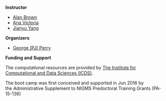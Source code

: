 
**Instructor**

* [Alan Brown][alan]
* [Ana Victoria][ana]
* [Jianyu Yang][jianyu]

[alan]: https://www.huck.psu.edu/people/alan-brown
[ana]: https://www.huck.psu.edu/people/ana-victoria-leon-apodaca
[jianyu]: https://www.huck.psu.edu/people/jianyu-yang

**Organizers**

* [George (PJ) Perry][pj]

[pj]: https://science.psu.edu/bio/people/ghp3

**Funding and Support**

The computational resources are provided by [The Institute for Computational and Data Sciences (ICDS)](https://www.icds.psu.edu/).

The boot camp was first conceived and supported in Jun 2016 by the Administrative Supplement to NIGMS Predoctoral Training Grants (PA-15-136)
